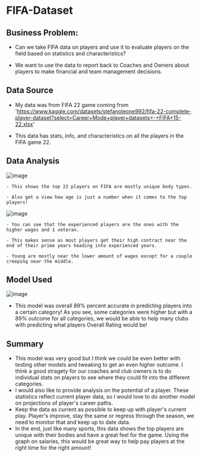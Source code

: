# FIFA-Dataset

## Business Problem:
  - Can we take FIFA data on players and use it to evaluate players on the field based on statistics and characteristics?

  - We want to use the data to report back to Coaches and Owners about players to make financial and team management decisions. 

## Data Source
  - My data was from FIFA 22 game coming from 'https://www.kaggle.com/datasets/stefanoleone992/fifa-22-complete-player-dataset?select=Career+Mode+player+datasets+-+FIFA+15-22.xlsx'

  - This data has stats, info, and characteristics on all the players in the FIFA game 22.


## Data Analysis

  ![image](https://user-images.githubusercontent.com/123753784/232584217-396a4478-0fbc-462b-b5f0-69a76f23f858.png)

    - This shows the top 22 players on FIFA are mostly unique body types.

    - Also get a view how age is just a number when it comes to the top players!

  ![image](https://user-images.githubusercontent.com/123753784/232584498-2f19079d-216b-4a4f-95e9-e189bef82193.png)
  
    - You can see that the experienced players are the ones with the higher wages and 1 veteran. 

    - This makes sense as most players get their high contract near the end of their prime years heading into experienced years.
 
    - Young are mostly near the lower amount of wages except for a couple creeping near the middle.

## Model Used

  ![image](https://user-images.githubusercontent.com/123753784/232581829-c7353c9c-24d6-48a7-a8d9-f6eadd6dfe6a.png)

  - This model was overall 89% percent accurate in predicting players into a certain category! As you see, some categories were higher but with a 89% outcome for all categories, we would be able to help many clubs with predicting what players Overall Rating would be!

## Summary

  - This model was very good but I think we could be even better with testing other models and tweaking to get an even higher outcome. I think a good stragety for our coaches and club owners is to do individual stats on players to see where they could fit into the different categories. 
  - I would also like to provide analysis on the potential of a player. These statistics reflect current player data, so I would love to do another model on projections of player's career paths. 
  - Keep the data as current as possible to keep up with player's current play. Player's improve, stay the same or regress through the season, we need to monitor that and keep up to date data.
  - In the end, just like many sports, this data shows the top players are unique with their bodies and have a great feel for the game. Using the graph on salaries, this would be great way to help pay players at the right time for the right amount!
